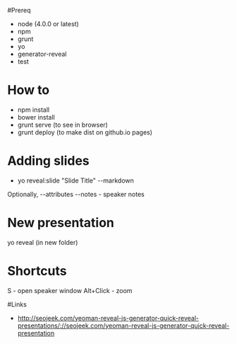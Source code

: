#Prereq
- node (4.0.0 or latest)
- npm
- grunt
- yo
- generator-reveal
- test

# How to
- npm install
- bower install
- grunt serve (to see in browser)
- grunt deploy (to make dist on github.io pages)

# Adding slides
- yo reveal:slide "Slide Title" --markdown

Optionally,
--attributes
--notes - speaker notes

# New presentation
yo reveal (in new folder)

# Shortcuts
S - open speaker window
Alt+Click - zoom

#Links
- http://seojeek.com/yeoman-reveal-js-generator-quick-reveal-presentations/://seojeek.com/yeoman-reveal-js-generator-quick-reveal-presentation
